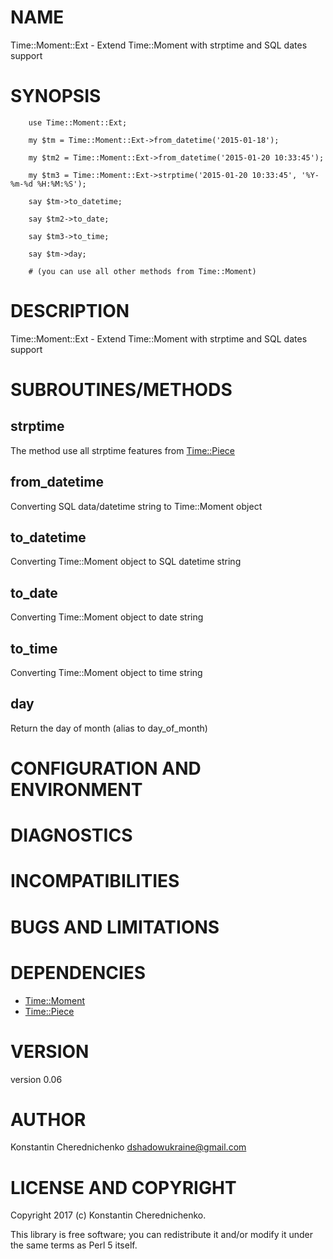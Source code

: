 # NAME

Time::Moment::Ext - Extend Time::Moment with strptime and SQL dates support

# SYNOPSIS

        use Time::Moment::Ext;
        
        my $tm = Time::Moment::Ext->from_datetime('2015-01-18');
        
        my $tm2 = Time::Moment::Ext->from_datetime('2015-01-20 10:33:45');

        my $tm3 = Time::Moment::Ext->strptime('2015-01-20 10:33:45', '%Y-%m-%d %H:%M:%S');

        say $tm->to_datetime;

        say $tm2->to_date;

        say $tm3->to_time;

        say $tm->day;
        
        # (you can use all other methods from Time::Moment)

# DESCRIPTION

Time::Moment::Ext - Extend Time::Moment with strptime and SQL dates support

# SUBROUTINES/METHODS

## strptime

The method use all strptime features from [Time::Piece](https://metacpan.org/pod/Time::Piece)

## from\_datetime

Converting SQL data/datetime string to Time::Moment object

## to\_datetime

Converting Time::Moment object to SQL datetime string

## to\_date

Converting Time::Moment object to date string

## to\_time

Converting Time::Moment object to time string

## day

Return the day of month (alias to day\_of\_month)

# CONFIGURATION AND ENVIRONMENT

# DIAGNOSTICS

# INCOMPATIBILITIES

# BUGS AND LIMITATIONS

# DEPENDENCIES

- [Time::Moment](https://metacpan.org/pod/Time::Moment)
- [Time::Piece](https://metacpan.org/pod/Time::Piece)

# VERSION

version 0.06

# AUTHOR

Konstantin Cherednichenko <dshadowukraine@gmail.com>

# LICENSE AND COPYRIGHT

Copyright 2017 (c) Konstantin Cherednichenko.

This library is free software; you can redistribute it and/or modify
it under the same terms as Perl 5 itself.

